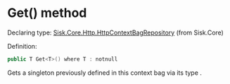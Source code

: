 <!--

Copyrights 2023 Sisk Framework - CypherPotato
Published under MIT license

!!! DO NOT EDIT THIS FILE !!!
This file was generated by a tool in the Sisk package. To edit the information in this documentation,
edit the XML documentation present in the Sisk source code.

-->


# Get() method

Declaring type: [Sisk.Core.Http.HttpContextBagRepository](/spec/Sisk.Core.Http.HttpContextBagRepository.md) (from Sisk.Core)


Definition:

```cs
public T Get<T>() where T : notnull
```

Gets a singleton previously defined in this context bag via its type <typeparamref name="T" />.

